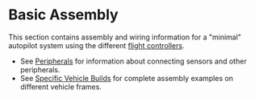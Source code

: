 # Basic Assembly

This section contains assembly and wiring information for a "minimal" autopilot system using the different [flight controllers](../flight_controller/README.md). 

* See [Peripherals](../peripherals/README.md) for information about connecting sensors and other peripherals.
* See [Specific Vehicle Builds](../airframes/README.md) for complete assembly examples on different vehicle frames.
